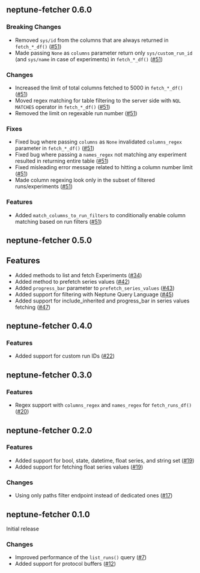 ## neptune-fetcher 0.6.0

### Breaking Changes
- Removed `sys/id` from the columns that are always returned in `fetch_*_df()` ([#51](https://github.com/neptune-ai/neptune-fetcher/pull/51))
- Made passing `None` as `columns` parameter return only `sys/custom_run_id` (and `sys/name` in case of experiments) in `fetch_*_df()` ([#51](https://github.com/neptune-ai/neptune-fetcher/pull/51))

### Changes
- Increased the limit of total columns fetched to 5000 in `fetch_*_df()` ([#51](https://github.com/neptune-ai/neptune-fetcher/pull/51))
- Moved regex matching for table filtering to the server side with `NQL` `MATCHES` operator in `fetch_*_df()` ([#51](https://github.com/neptune-ai/neptune-fetcher/pull/51))
- Removed the limit on regexable run number ([#51](https://github.com/neptune-ai/neptune-fetcher/pull/51))

### Fixes
- Fixed bug where passing `columns` as `None` invalidated `columns_regex` parameter in `fetch_*_df()` ([#51](https://github.com/neptune-ai/neptune-fetcher/pull/51))
- Fixed bug where passing a `names_regex` not matching any experiment resulted in returning entire table ([#51](https://github.com/neptune-ai/neptune-fetcher/pull/51))
- Fixed misleading error message related to hitting a column number limit ([#51](https://github.com/neptune-ai/neptune-fetcher/pull/51))
- Made column regexing look only in the subset of filtered runs/experiments ([#51](https://github.com/neptune-ai/neptune-fetcher/pull/51))

### Features
- Added `match_columns_to_run_filters` to conditionally enable column matching based on run filters ([#51](https://github.com/neptune-ai/neptune-fetcher/pull/51))


## neptune-fetcher 0.5.0

## Features
- Added methods to list and fetch Experiments ([#34](https://github.com/neptune-ai/neptune-fetcher/pull/34))
- Added method to prefetch series values ([#42](https://github.com/neptune-ai/neptune-fetcher/pull/42))
- Added `progress_bar` parameter to `prefetch_series_values` ([#43](https://github.com/neptune-ai/neptune-fetcher/pull/43))
- Added support for filtering with Neptune Query Language ([#45](https://github.com/neptune-ai/neptune-fetcher/pull/45))
- Added support for include_inherited and progress_bar in series values fetching ([#47](https://github.com/neptune-ai/neptune-fetcher/pull/47))


## neptune-fetcher 0.4.0

### Features
- Added support for custom run IDs ([#22](https://github.com/neptune-ai/neptune-fetcher/pull/21))


## neptune-fetcher 0.3.0

### Features
- Regex support with `columns_regex` and `names_regex` for `fetch_runs_df()` ([#20](https://github.com/neptune-ai/neptune-fetcher/pull/20))


## neptune-fetcher 0.2.0

### Features
- Added support for bool, state, datetime, float series, and string set ([#19](https://github.com/neptune-ai/neptune-fetcher/pull/19))
- Added support for fetching float series values ([#19](https://github.com/neptune-ai/neptune-fetcher/pull/19))

### Changes
- Using only paths filter endpoint instead of dedicated ones ([#17](https://github.com/neptune-ai/neptune-fetcher/pull/17))


## neptune-fetcher 0.1.0

Initial release

### Changes
- Improved performance of the `list_runs()` query ([#7](https://github.com/neptune-ai/neptune-fetcher/pull/7))
- Added support for protocol buffers ([#12](https://github.com/neptune-ai/neptune-fetcher/pull/12))

